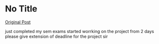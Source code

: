 # No Title

[Original Post](https://discourse.onlinedegree.iitm.ac.in/t/164277/430)

<p>just completed my sem exams started worrking on the project from 2 days please give extension of deadline for the project sir</p>